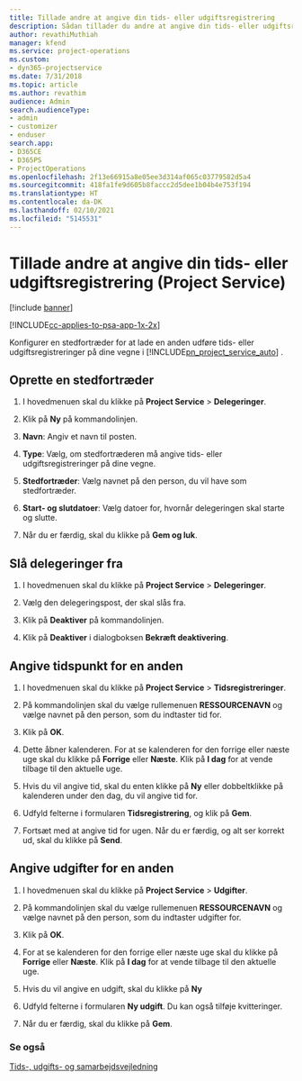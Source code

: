 ```yaml
---
title: Tillade andre at angive din tids- eller udgiftsregistrering
description: Sådan tillader du andre at angive din tids- eller udgiftsregistrering i Project Service
author: revathiMuthiah
manager: kfend
ms.service: project-operations
ms.custom:
- dyn365-projectservice
ms.date: 7/31/2018
ms.topic: article
ms.author: revathim
audience: Admin
search.audienceType:
- admin
- customizer
- enduser
search.app:
- D365CE
- D365PS
- ProjectOperations
ms.openlocfilehash: 2f13e66915a8e05ee3d314af065c03779582d5a4
ms.sourcegitcommit: 418fa1fe9d605b8faccc2d5dee1b04b4e753f194
ms.translationtype: HT
ms.contentlocale: da-DK
ms.lasthandoff: 02/10/2021
ms.locfileid: "5145531"
---
```

# <a name="allow-someone-else-to-enter-your-time-entry-or-expense-project-service"></a>Tillade andre at angive din tids- eller udgiftsregistrering (Project Service)

[!include [banner](../includes/psa-now-project-operations.md)]

[!INCLUDE[cc-applies-to-psa-app-1x-2x](../includes/cc-applies-to-psa-app-1x-2x.md)]

Konfigurer en stedfortræder for at lade en anden udføre tids- eller udgiftsregistreringer på dine vegne i [!INCLUDE[pn_project_service_auto](../includes/pn-project-service-auto.md)] .  
  
## <a name="create-a-delegate"></a>Oprette en stedfortræder  
  
1.  I hovedmenuen skal du klikke på **Project Service** > **Delegeringer**.  
  
2.  Klik på **Ny** på kommandolinjen.  
  
3. **Navn**: Angiv et navn til posten.  
  
4. **Type**: Vælg, om stedfortræderen må angive tids- eller udgiftsregistreringer på dine vegne.  
  
5. **Stedfortræder**: Vælg navnet på den person, du vil have som stedfortræder.  
  
6. **Start- og slutdatoer**: Vælg datoer for, hvornår delegeringen skal starte og slutte.  
  
7.  Når du er færdig, skal du klikke på **Gem og luk**.  
  
## <a name="turn-off-delegation"></a>Slå delegeringer fra  
  
1.  I hovedmenuen skal du klikke på **Project Service** > **Delegeringer**.  
  
2.  Vælg den delegeringspost, der skal slås fra.  
  
3.  Klik på **Deaktiver** på kommandolinjen.  
  
4.  Klik på **Deaktiver** i dialogboksen **Bekræft deaktivering**.  
  
## <a name="enter-time-for-someone-else"></a>Angive tidspunkt for en anden  
  
1.  I hovedmenuen skal du klikke på **Project Service** > **Tidsregistreringer**.  
  
2.  På kommandolinjen skal du vælge rullemenuen **RESSOURCENAVN** og vælge navnet på den person, som du indtaster tid for.  
  
3.  Klik på **OK**.  
  
4.  Dette åbner kalenderen. For at se kalenderen for den forrige eller næste uge skal du klikke på **Forrige** eller **Næste**. Klik på **I dag** for at vende tilbage til den aktuelle uge.  
  
5.  Hvis du vil angive tid, skal du enten klikke på **Ny** eller dobbeltklikke på kalenderen under den dag, du vil angive tid for.  
  
6.  Udfyld felterne i formularen **Tidsregistrering**, og klik på **Gem**.  
  
7.  Fortsæt med at angive tid for ugen. Når du er færdig, og alt ser korrekt ud, skal du klikke på **Send**.  
  
## <a name="enter-expenses-for-someone-else"></a>Angive udgifter for en anden  
  
1.  I hovedmenuen skal du klikke på **Project Service** > **Udgifter**.  
  
2.  På kommandolinjen skal du vælge rullemenuen **RESSOURCENAVN** og vælge navnet på den person, som du indtaster udgifter for.  
  
3.  Klik på **OK**.  
  
4.  For at se kalenderen for den forrige eller næste uge skal du klikke på **Forrige** eller **Næste**. Klik på **I dag** for at vende tilbage til den aktuelle uge.  
  
5.  Hvis du vil angive en udgift, skal du klikke på **Ny**  
  
6.  Udfyld felterne i formularen **Ny udgift**. Du kan også tilføje kvitteringer.  
  
7.  Når du er færdig, skal du klikke på **Gem**.  
  
### <a name="see-also"></a>Se også  
 [Tids-, udgifts- og samarbejdsvejledning](../psa/time-expense-collaboration-guide.md)
